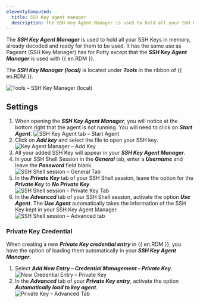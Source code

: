 ```yaml
---
eleventyComputed:
  title: SSH Key agent manager
  description: The SSH Key Agent Manager is used to hold all your SSH Keys in memory, already decoded and ready for them to be used. 
---
```

The ***SSH Key Agent Manager*** is used to hold all your SSH Keys in memory, already decoded and ready for them to be used. It has the same use as Pageant (SSH Key Manager) has for Putty except that the ***SSH Key Agent Manager*** is used with {{ en.RDM }}. 

The ***SSH Key Manager (local)*** is located under ***Tools*** in the ribbon of {{ en.RDM }}.

![Tools – SSH Key Manager (local)](https://cdnweb.devolutions.net/docs/docs_en_rdm_windows_RDMWin6244.png)

## Settings 

1. When opening the ***SSH Key Agent Manager***, you will notice at the bottom right that the agent is not running. You will need to click on ***Start Agent***. 
![SSH Key Agent tab – Start Agent](https://cdnweb.devolutions.net/docs/docs_en_rdm_windows_RDMWin6246.png) 
1. Click on ***Add key*** and select the file to open your SSH key.  
![Key Agent Manager – Add Key](https://cdnweb.devolutions.net/docs/docs_en_rdm_windows_RDMWin6247.png) 
1. All your added SSH Key will appear in your ***SSH Key Agent Manager***. 
1. In your SSH Shell Session in the ***General*** tab, enter a ***Username*** and leave the ***Password*** field blank.  
![SSH Shell session – General Tab](https://cdnweb.devolutions.net/docs/docs_en_rdm_windows_RDMWin6249.png) 
1. In the ***Private Key*** tab of your SSH Shell session, leave the option for the ***Private Key*** to ***No Private Key***.  
![SSH Shell session – Private Key Tab](https://cdnweb.devolutions.net/docs/docs_en_rdm_windows_RDMWin6250.png)  
1. In the ***Advanced*** tab of your SSH Shell session, activate the option ***Use Agent***. The ***Use Agent*** automatically takes the information of the SSH Key kept in your SSH Key Agent Manager.  
![SSH Shell session – Advanced tab](https://cdnweb.devolutions.net/docs/docs_en_rdm_windows_RDMWin6251.png) 

### Private Key Credential 

When creating a new ***Private Key credential entry*** in {{ en.RDM }}, you have the option of loading them automatically in your ***SSH Key Agent Manager***.  

1. Select ***Add New Entry – Credential Management – Private Key***.   
![New Credential Entry – Private Key](https://cdnweb.devolutions.net/docs/docs_en_rdm_windows_RDMWin6252.png) 
1. In the ***Advanced*** tab of your ***Private Key entry***, activate the option ***Automatically load to key agent***.  
![Private Key – Advanced Tab](https://cdnweb.devolutions.net/docs/docs_en_rdm_windows_RDMWin6253.png) 

